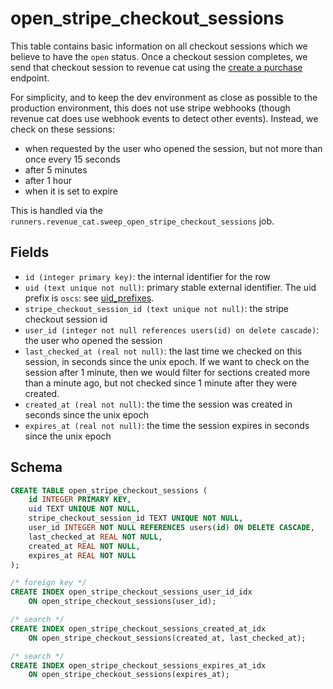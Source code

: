 # open_stripe_checkout_sessions

This table contains basic information on all checkout sessions which
we believe to have the `open` status. Once a checkout session completes,
we send that checkout session to revenue cat using the
[create a purchase](https://www.revenuecat.com/reference/receipts) endpoint.

For simplicity, and to keep the dev environment as close as possible to the
production environment, this does not use stripe webhooks (though revenue
cat does use webhook events to detect other events). Instead, we check on these
sessions:

-   when requested by the user who opened the session, but not more than once every
    15 seconds
-   after 5 minutes
-   after 1 hour
-   when it is set to expire

This is handled via the `runners.revenue_cat.sweep_open_stripe_checkout_sessions` job.

## Fields

-   `id (integer primary key)`: the internal identifier for the row
-   `uid (text unique not null)`: primary stable external identifier. The
    uid prefix is `oscs`: see [uid_prefixes](../uid_prefixes.md).
-   `stripe_checkout_session_id (text unique not null)`: the stripe checkout session id
-   `user_id (integer not null references users(id) on delete cascade)`: the user who opened the session
-   `last_checked_at (real not null)`: the last time we checked on this session, in
    seconds since the unix epoch. If we want to check on the session after 1 minute,
    then we would filter for sections created more than a minute ago, but not checked
    since 1 minute after they were created.
-   `created_at (real not null)`: the time the session was created in seconds since the
    unix epoch
-   `expires_at (real not null)`: the time the session expires in seconds since the
    unix epoch

## Schema

```sql
CREATE TABLE open_stripe_checkout_sessions (
    id INTEGER PRIMARY KEY,
    uid TEXT UNIQUE NOT NULL,
    stripe_checkout_session_id TEXT UNIQUE NOT NULL,
    user_id INTEGER NOT NULL REFERENCES users(id) ON DELETE CASCADE,
    last_checked_at REAL NOT NULL,
    created_at REAL NOT NULL,
    expires_at REAL NOT NULL
);

/* foreign key */
CREATE INDEX open_stripe_checkout_sessions_user_id_idx
    ON open_stripe_checkout_sessions(user_id);

/* search */
CREATE INDEX open_stripe_checkout_sessions_created_at_idx
    ON open_stripe_checkout_sessions(created_at, last_checked_at);

/* search */
CREATE INDEX open_stripe_checkout_sessions_expires_at_idx
    ON open_stripe_checkout_sessions(expires_at);
```

